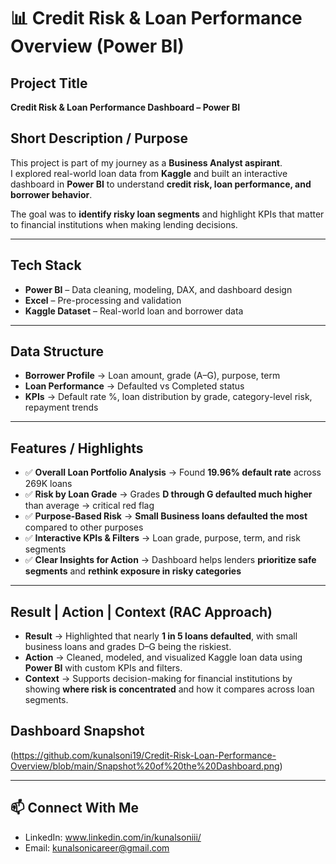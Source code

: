 # 📊 Credit Risk & Loan Performance Overview (Power BI)

## Project Title
**Credit Risk & Loan Performance Dashboard – Power BI**

## Short Description / Purpose
This project is part of my journey as a **Business Analyst aspirant**.  
I explored real-world loan data from **Kaggle** and built an interactive dashboard in **Power BI** to understand **credit risk, loan performance, and borrower behavior**.  

The goal was to **identify risky loan segments** and highlight KPIs that matter to financial institutions when making lending decisions.  

---

## Tech Stack
- **Power BI** – Data cleaning, modeling, DAX, and dashboard design  
- **Excel** – Pre-processing and validation  
- **Kaggle Dataset** – Real-world loan and borrower data  

---

## Data Structure
- **Borrower Profile** → Loan amount, grade (A–G), purpose, term  
- **Loan Performance** → Defaulted vs Completed status  
- **KPIs** → Default rate %, loan distribution by grade, category-level risk, repayment trends  

---

## Features / Highlights
- ✅ **Overall Loan Portfolio Analysis** → Found **19.96% default rate** across 269K loans  
- ✅ **Risk by Loan Grade** → Grades **D through G defaulted much higher** than average → critical red flag  
- ✅ **Purpose-Based Risk** → **Small Business loans defaulted the most** compared to other purposes  
- ✅ **Interactive KPIs & Filters** → Loan grade, purpose, term, and risk segments  
- ✅ **Clear Insights for Action** → Dashboard helps lenders **prioritize safe segments** and **rethink exposure in risky categories**  

---

## Result | Action | Context (RAC Approach)

- **Result** → Highlighted that nearly **1 in 5 loans defaulted**, with small business loans and grades D–G being the riskiest.  
- **Action** → Cleaned, modeled, and visualized Kaggle loan data using **Power BI** with custom KPIs and filters.  
- **Context** → Supports decision-making for financial institutions by showing **where risk is concentrated** and how it compares across loan segments.  

## Dashboard Snapshot

(https://github.com/kunalsoni19/Credit-Risk-Loan-Performance-Overview/blob/main/Snapshot%20of%20the%20Dashboard.png)


---

## 📫 Connect With Me
- LinkedIn: www.linkedin.com/in/kunalsoniii/
- Email: kunalsonicareer@gmail.com
